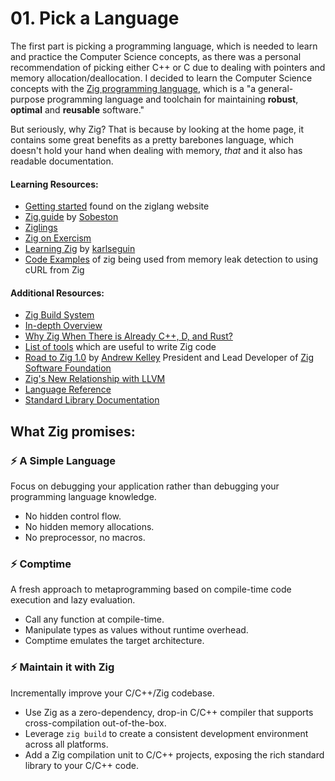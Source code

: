 # 01. Pick a Language

The first part is picking a programming language, which is needed to learn and practice the Computer Science concepts, as there was a personal recommendation of picking either C++ or C due to dealing with pointers and memory allocation/deallocation. I decided to learn the Computer Science concepts with the [Zig programming language](https://ziglang.org/),  which is a "a general-purpose programming language and toolchain for maintaining **robust**, **optimal** and **reusable** software."

But seriously, why Zig? That is because by looking at the home page, it contains some great benefits as a pretty barebones language, which doesn't hold your hand when dealing with memory, *that* and it also has readable documentation. 

#### Learning Resources:
* [Getting started](https://ziglang.org/learn/getting-started) found on the ziglang website
* [Zig.guide](https://zig.guide/) by [Sobeston](https://github.com/Sobeston/zig.guide)
* [Ziglings](https://codeberg.org/ziglings/exercises/)
* [Zig on Exercism](https://exercism.org/tracks/zig)
* [Learning Zig](https://www.openmymind.net/learning_zig/) by [karlseguin](https://github.com/karlseguin)
* [Code Examples](https://ziglang.org/learn/samples/#using-curl-from-zig) of zig being used from memory leak detection to using cURL from Zig

#### Additional Resources:
* [Zig Build System](https://ziglang.org/learn/build-system/)
* [In-depth Overview](https://ziglang.org/learn/overview/)
* [Why Zig When There is Already C++, D, and Rust?](https://ziglang.org/learn/why_zig_rust_d_cpp/)
* [List of tools](https://ziglang.org/learn/tools/) which are useful to write Zig code
* [Road to Zig 1.0](https://www.youtube.com/watch?v=Gv2I7qTux7g) by [Andrew Kelley](https://andrewkelley.me/) President and Lead Developer of [Zig Software Foundation](https://ziglang.org/zsf/)
* [Zig's New Relationship with LLVM](https://kristoff.it/blog/zig-new-relationship-llvm/)
* [Language Reference](https://ziglang.org/documentation/master/)
* [Standard Library Documentation](https://ziglang.org/documentation/master/std/)

## What Zig promises:
### ⚡ A Simple Language
Focus on debugging your application rather than debugging your programming language knowledge.
- No hidden control flow.
- No hidden memory allocations.
- No preprocessor, no macros.

### ⚡ Comptime
A fresh approach to metaprogramming based on compile-time code execution and lazy evaluation.
- Call any function at compile-time.
- Manipulate types as values without runtime overhead.
- Comptime emulates the target architecture.

### ⚡ Maintain it with Zig
Incrementally improve your C/C++/Zig codebase.
- Use Zig as a zero-dependency, drop-in C/C++ compiler that supports cross-compilation out-of-the-box.
- Leverage `zig build` to create a consistent development environment across all platforms.
- Add a Zig compilation unit to C/C++ projects, exposing the rich standard library to your C/C++ code.